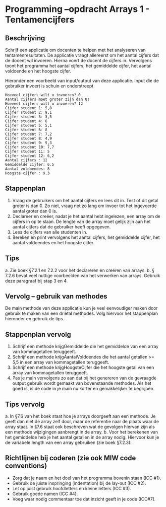 # Programming –opdracht Arrays 1 - Tentamencijfers

## Beschrijving
Schrijf een applicatie om docenten te helpen met het analyseren van tentamenresultaten. De applicatie vraagt allereerst om het aantal cijfers dat de docent wil invoeren. Hierna voert de docent de cijfers in. Vervolgens toont het programma het aantal cijfers, het gemiddelde cijfer, het aantal voldoende en het hoogste cijfer.

Hieronder een voorbeeld van input/output van deze applicatie. Input die de gebruiker invoert is schuin en onderstreept.

```
Hoeveel cijfers wilt u invoeren? 0
Aantal cijfers moet groter zijn dan 0!
Hoeveel cijfers wilt u invoeren? 12
Cijfer student 1: 5,8
Cijfer student 2: 9,1
Cijfer student 3: 3,5
Cijfer student 4: 6
Cijfer student 5: 5,1
Cijfer student 6: 8
Cijfer student 7: 7,2
Cijfer student 8: 4,9
Cijfer student 9: 9,3
Cijfer student 10: 7,7
Cijfer student 11: 5
Cijfer student 12: 6,2
Aantal cijfers : 12
Gemiddelde cijfer: 6.5
Aantal voldoendes: 8
Hoogste cijfer : 9.3
```

## Stappenplan
1. Vraag de gebruikers om het aantal cijfers en lees dit in. Test of dit getal groter is dan 0. Zo niet, vraag net zo lang om invoer tot het ingevoerde aantal groter dan 0 is.
2. Declareer en creëer, nadat je het aantal hebt ingelezen, een array om de cijfers in op te slaan. De lengte van de array moet gelijk zijn aan het aantal cijfers dat de gebruiker heeft opgegeven.
3. Lees de cijfers van alle studenten in.
4. Bereken en print vervolgens het aantal cijfers, het gemiddelde cijfer, het aantal voldoendes en het hoogste cijfer.

## Tips
a. Zie boek §7.2.1 en 7.2.2 voor het declareren en creëren van arrays.
b. § 7.2.6 bevat veel nuttige voorbeelden van het verwerken van arrays. Gebruik deze paragraaf bij stap 3 en 4.

## Vervolg – gebruik van methodes
De main methode van deze applicatie kun je veel eenvoudiger maken door gebruik te maken van een drietal methodes. Volg hiervoor het stappenplan hieronder en gebruik de tips.

## Stappenplan vervolg
1. Schrijf een methode krijgGemiddelde die het gemiddelde van een array van kommagetallen teruggeeft.
2. Schrijf een methode krijgAantalVoldoendes die het aantal getallen >= 5,5 in een array van kommagetallen teruggeeft.
3. Schrijf een methode krijgHoogsteCijfer die het hoogste getal van een array van kommagetallen teruggeeft.
4. Pas je main vervolgens zo aan dat bij het genereren van de gevraagde output gebruik wordt gemaakt van bovenstaande methodes. Als het goed is, is de code in je main nu korter en gemakkelijker te begrijpen.

## Tips vervolg
a. In §7.6 van het boek staat hoe je arrays doorgeeft aan een methode. Je geeft dan niet de array zelf door, maar de referentie naar de plaats waar de array staat. In §7.6 staat ook beschreven wat de gevolgen hiervan zijn als een methode wijzigingen aanbrengt in de array.
b. Voor het berekenen van het gemiddelde heb je het aantal getallen in de array nodig. Hiervoor kun je de variabele length van een array gebruiken (zie boek §7.2.3).

## Richtlijnen bij coderen (zie ook MIW code conventions)
- Zorg dat je naam en het doel van het programma bovenin staan (ICC #1).
- Gebruik de juiste inspringing (indentation) bij de lay-out (ICC #2).
- Let op juist gebruik hoofdletters en kleine letters (ICC #3).
- Gebruik goede namen (ICC #4).
- Voeg waar nodig commentaar toe dat inzicht geeft in je code (ICC#7).